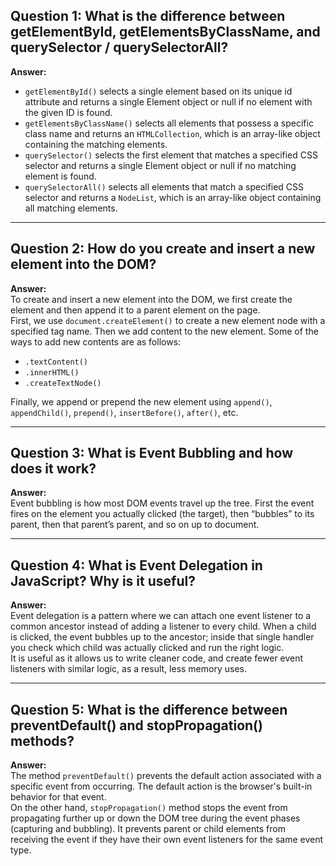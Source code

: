 ## Question 1: What is the difference between getElementById, getElementsByClassName, and querySelector / querySelectorAll?

**Answer:**  
- `getElementById()` selects a single element based on its unique id attribute and returns a single Element object or null if no element with the given ID is found.  
- `getElementsByClassName()` selects all elements that possess a specific class name and returns an `HTMLCollection`, which is an array-like object containing the matching elements.  
- `querySelector()` selects the first element that matches a specified CSS selector and returns a single Element object or null if no matching element is found.  
- `querySelectorAll()` selects all elements that match a specified CSS selector and returns a `NodeList`, which is an array-like object containing all matching elements.


---

## Question 2: How do you create and insert a new element into the DOM?

**Answer:**  
To create and insert a new element into the DOM, we first create the element and then append it to a parent element on the page.  
First, we use `document.createElement()` to create a new element node with a specified tag name. Then we add content to the new element. Some of the ways to add new contents are as follows:
- `.textContent()`
- `.innerHTML()`
- `.createTextNode()`

Finally, we append or prepend the new element using `append()`, `appendChild()`, `prepend()`, `insertBefore()`, `after()`, etc.

---

## Question 3: What is Event Bubbling and how does it work?

**Answer:**  
Event bubbling is how most DOM events travel up the tree. First the event fires on the element you actually clicked (the target), then “bubbles” to its parent, then that parent’s parent, and so on up to document.

---

## Question 4: What is Event Delegation in JavaScript? Why is it useful?

**Answer:**  
Event delegation is a pattern where we can attach one event listener to a common ancestor instead of adding a listener to every child. When a child is clicked, the event bubbles up to the ancestor; inside that single handler you check which child was actually clicked and run the right logic.  
It is useful as it allows us to write cleaner code, and create fewer event listeners with similar logic, as a result, less memory uses.

---

## Question 5: What is the difference between preventDefault() and stopPropagation() methods?

**Answer:**  
The method `preventDefault()` prevents the default action associated with a specific event from occurring. The default action is the browser's built-in behavior for that event.  
On the other hand, `stopPropagation()` method stops the event from propagating further up or down the DOM tree during the event phases (capturing and bubbling). It prevents parent or child elements from receiving the event if they have their own event listeners for the same event type.